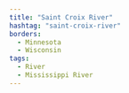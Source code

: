 ```yaml
---
title: "Saint Croix River"
hashtag: "saint-croix-river"
borders:
  - Minnesota
  - Wisconsin
tags:
  - River
  - Mississippi River
---
```

